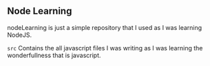 ## Node Learning

nodeLearning is just a simple repository that I used as I was learning NodeJS.

```src``` Contains the all javascript files I was writing as I was learning the wonderfullness that is javascript.